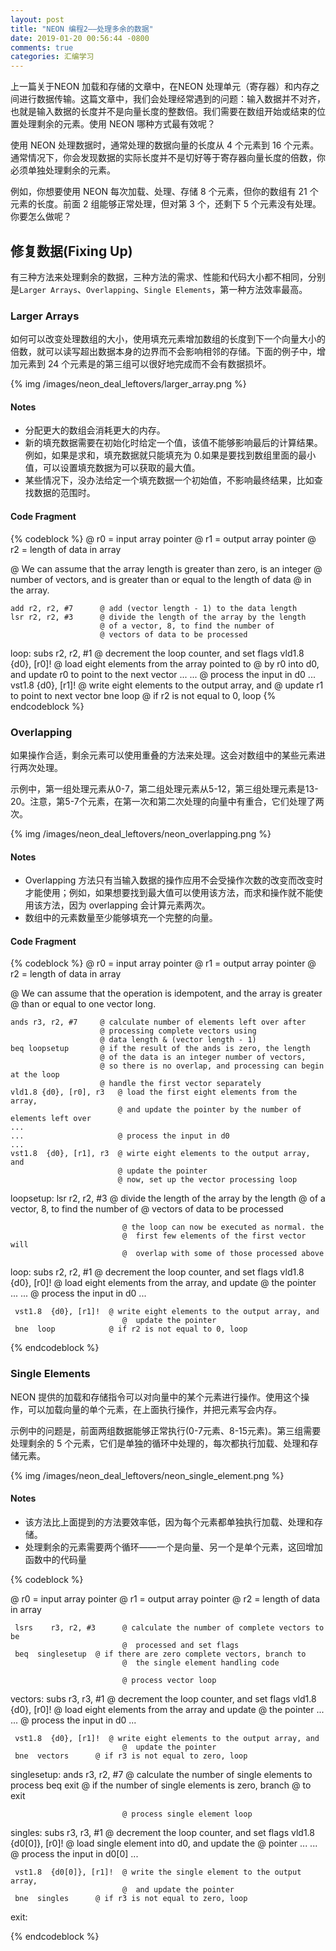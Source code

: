 ```yaml
---
layout: post
title: "NEON 编程2——处理多余的数据"
date: 2019-01-20 00:56:44 -0800
comments: true
categories: 汇编学习
---
```


上一篇关于NEON 加载和存储的文章中，在NEON 处理单元（寄存器）和内存之间进行数据传输。这篇文章中，我们会处理经常遇到的问题：输入数据并不对齐，也就是输入数据的长度并不是向量长度的整数倍。我们需要在数组开始或结束的位置处理剩余的元素。使用 NEON 哪种方式最有效呢？

<!--more-->

使用 NEON 处理数据时，通常处理的数据向量的长度从 4 个元素到 16 个元素。通常情况下，你会发现数据的实际长度并不是切好等于寄存器向量长度的倍数，你必须单独处理剩余的元素。  

例如，你想要使用 NEON 每次加载、处理、存储 8 个元素，但你的数组有 21 个元素的长度。前面 2 组能够正常处理，但对第 3 个，还剩下 5 个元素没有处理。你要怎么做呢？

## 修复数据(Fixing Up)

有三种方法来处理剩余的数据，三种方法的需求、性能和代码大小都不相同，分别是`Larger Arrays`、`Overlapping`、`Single Elements`，第一种方法效率最高。

### Larger Arrays

如何可以改变处理数组的大小，使用填充元素增加数组的长度到下一个向量大小的倍数，就可以读写超出数据本身的边界而不会影响相邻的存储。下面的例子中，增加元素到 24 个元素是的第三组可以很好地完成而不会有数据损坏。

{% img /images/neon_deal_leftovers/larger_array.png %}

#### Notes

* 分配更大的数组会消耗更大的内存。
* 新的填充数据需要在初始化时给定一个值，该值不能够影响最后的计算结果。例如，如果是求和，填充数据就只能填充为 0.如果是要找到数组里面的最小值，可以设置填充数据为可以获取的最大值。
* 某些情况下，没办法给定一个填充数据一个初始值，不影响最终结果，比如查找数据的范围时。

#### Code Fragment

{% codeblock %}
@ r0 = input array pointer
@ r1 = output array pointer
@ r2 = length of data in array

@ We can assume that the array length is greater than zero, is an integer
@ number of vectors, and is greater than or equal to the length of data
@ in the array.

    add r2, r2, #7      @ add (vector length - 1) to the data length
    lsr r2, r2, #3      @ divide the length of the array by the length
                        @ of a vector, 8, to find the number of
                        @ vectors of data to be processed
loop:
    subs r2, r2, #1     @ decrement the loop counter, and set flags
    vld1.8 {d0}, [r0]!  @ load eight elements from the array pointed to
                        @ by r0 into d0, and update r0 to point to the next vector
    ...
    ...                 @ process the input in d0
    ...
    vst1.8 {d0}, [r1]!  @ write eight elements to the output array, and 
                        @ update r1 to point to next vector
    bne loop            @ if r2 is not equal to 0, loop
{% endcodeblock %}

### Overlapping

如果操作合适，剩余元素可以使用重叠的方法来处理。这会对数组中的某些元素进行两次处理。

示例中，第一组处理元素从0-7，第二组处理元素从5-12，第三组处理元素是13-20。注意，第5-7个元素，在第一次和第二次处理的向量中有重合，它们处理了两次。

{% img /images/neon_deal_leftovers/neon_overlapping.png %}

#### Notes

* Overlapping 方法只有当输入数据的操作应用不会受操作次数的改变而改变时才能使用；例如，如果想要找到最大值可以使用该方法，而求和操作就不能使用该方法，因为 overlapping 会计算元素两次。
* 数组中的元素数量至少能够填充一个完整的向量。

#### Code Fragment

{% codeblock %}
@ r0 = input array pointer
@ r1 = output array pointer
@ r2 = length of data in array

@ We can assume that the operation is idempotent, and the array is greater
@ than or equal to one vector long.

    ands r3, r2, #7     @ calculate number of elements left over after
                        @ processing complete vectors using
                        @ data length & (vector length - 1)
    beq loopsetup       @ if the result of the ands is zero, the length
                        @ of the data is an integer number of vectors,
                        @ so there is no overlap, and processing can begin at the loop
                        @ handle the first vector separately
    vld1.8 {d0}, [r0], r3   @ load the first eight elements from the array,
                            @ and update the pointer by the number of elements left over
    ...
    ...                     @ process the input in d0
    ...
    vst1.8  {d0}, [r1], r3  @ wirte eight elements to the output array, and
                            @ update the pointer
                            @ now, set up the vector processing loop
 loopsetup:
     lsr  r2, r2, #3      @ divide the length of the array by the length
                             @  of a vector, 8, to find the number of
                             @  vectors of data to be processed
 
                             @ the loop can now be executed as normal. the
                             @  first few elements of the first vector will
                             @  overlap with some of those processed above
 loop:
     subs    r2, r2, #1      @ decrement the loop counter, and set flags
     vld1.8  {d0}, [r0]!  @ load eight elements from the array, and update
                             @  the pointer
     ...
     ...                  @ process the input in d0
     ...
 
     vst1.8  {d0}, [r1]!  @ write eight elements to the output array, and
                             @  update the pointer
     bne  loop            @ if r2 is not equal to 0, loop
 
{% endcodeblock %}

### Single Elements

NEON 提供的加载和存储指令可以对向量中的某个元素进行操作。使用这个操作，可以加载向量的单个元素，在上面执行操作，并把元素写会内存。

示例中的问题是，前面两组数据能够正常执行(0-7元素、8-15元素)。第三组需要处理剩余的 5 个元素，它们是单独的循环中处理的，每次都执行加载、处理和存储元素。

{% img /images/neon_deal_leftovers/neon_single_element.png %}

#### Notes

* 该方法比上面提到的方法要效率低，因为每个元素都单独执行加载、处理和存储。
* 处理剩余的元素需要两个循环——一个是向量、另一个是单个元素，这回增加函数中的代码量

{% codeblock %}

 @ r0 = input array pointer
 @ r1 = output array pointer
 @ r2 = length of data in array
 
     lsrs    r3, r2, #3      @ calculate the number of complete vectors to be
                             @  processed and set flags
     beq  singlesetup  @ if there are zero complete vectors, branch to
                             @  the single element handling code
 
                             @ process vector loop
 vectors:
     subs    r3, r3, #1      @ decrement the loop counter, and set flags
     vld1.8  {d0}, [r0]!  @ load eight elements from the array and update
                             @  the pointer
     ...
     ...                  @ process the input in d0
     ...
 
     vst1.8  {d0}, [r1]!  @ write eight elements to the output array, and
                             @  update the pointer
     bne  vectors      @ if r3 is not equal to zero, loop
 
 singlesetup:
     ands    r3, r2, #7      @ calculate the number of single elements to process
     beq  exit            @ if the number of single elements is zero, branch
                             @  to exit
 
                             @ process single element loop
 singles:
     subs    r3, r3, #1      @ decrement the loop counter, and set flags
     vld1.8  {d0[0]}, [r0]!  @ load single element into d0, and update the
                             @  pointer
     ...
     ...                  @ process the input in d0[0]
     ...
 
     vst1.8  {d0[0]}, [r1]!  @ write the single element to the output array,
                             @  and update the pointer
     bne  singles      @ if r3 is not equal to zero, loop
 
 exit:
 
{% endcodeblock %}


